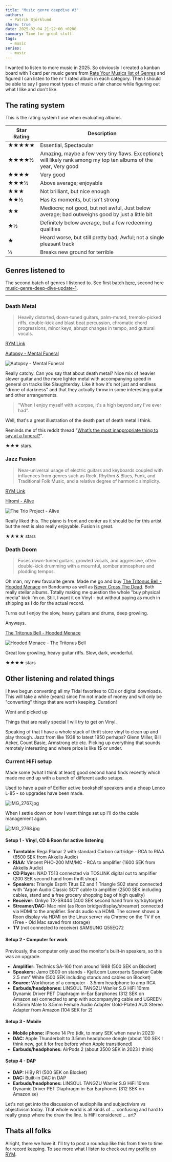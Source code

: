 ```yaml
---
title: "Music genre deepdive #3"
authors:
  - Patrik Björklund
share: true
date: 2025-02-04 21:22:00 +0200
summary: Time for great stuff.
tags:
  - music
series:
  - music
---
```

I wanted to listen to more music in 2025. So obviously I created a kanban board with 1 card per music genre from [Rate Your Musics list of Genres](https://rateyourmusic.com/genres/) and figured I can listen to the nr 1 rated album in each category. Then I should be able to say I gave most types of music a fair chance while figuring out what I like and don't like.
## The rating system
This is the rating system I use when evaluating albums.

| Star Rating | Description                                                                                                        |
| ----------- | ------------------------------------------------------------------------------------------------------------------ |
| ★★★★★       | Essential, Spectacular                                                                                             |
| ★★★★½       | Amazing, maybe a few very tiny flaws. Exceptional; will likely rank among my top ten albums of the year, Very good |
| ★★★★        | Very good                                                                                                          |
| ★★★½        | Above average; enjoyable                                                                                           |
| ★★★         | Not brilliant, but nice enough                                                                                     |
| ★★½         | Has its moments, but isn't strong                                                                                  |
| ★★          | Mediocre; not good, but not awful, Just below average; bad outweighs good by just a little bit                     |
| ★½          | Definitely below average, but a few redeeming qualities                                                            |
| ★           | Heard worse, but still pretty bad; Awful; not a single pleasant track                                              |
| ½           | Breaks new ground for terrible                                                                                     |

## Genres listened to
The second batch of genres I listened to. See first batch [here](music-genre-deep-dive), second here [music-genre-deep-dive-update-1](music-genre-deep-dive-update-1.md).

---
### Death Metal

> Heavily distorted, down-tuned guitars, palm-muted, tremolo-picked riffs, double-kick and blast beat percussion, chromatic chord progressions, minor keys, abrupt changes in tempo, and guttural vocals.

[RYM Link](https://rateyourmusic.com/genre/death-metal/)

[Autopsy - Mental Funeral](https://rateyourmusic.com/release/album/autopsy/mental-funeral/)

<img src="http://e.snmc.io/i/300/w/4ea160740db6b3958732c648055f9aba/5740885" alt="Autopsy - Mental Funeral">

Really catchy. Can you say that about death metal? Nice mix of heavier slower guitar and the more lighter metal with accompanying speed in general on tracks like Slaughterday. Like it how it's not just and endless "drone of darkness" and that they actually throw in some interesting guitar and other arrangements.

> "When I enjoy myself with a corpse, it's a high beyond any I've ever had". 
 
Well, that's a great illustration of the death part of death metal I think.

Reminds me of this reddit thread "[What’s the most inappropriate thing to say at a funeral?](https://www.reddit.com/r/AskReddit/comments/gf7vdg/whats_the_most_inappropriate_thing_to_say_at_a/)".

★★★ stars.

### Jazz Fusion

> Near-universal usage of electric guitars and keyboards coupled with influences from genres such as Rock, Rhythm & Blues, Funk, and Traditional Folk Music, and a relative degree of harmonic simplicity.

[RYM Link](https://rateyourmusic.com/genre/jazz-fusion/)

[Hiromi - Alive](https://rateyourmusic.com/release/album/the-trio-project/alive/) 

 <img src="http://e.snmc.io/i/300/w/fd6faa2d9399589f977f347dedf3f7af/5244930" alt="The Trio Project - Alive">

Really liked this. The piano is front and center as it should be for this artist but the rest is also really enjoyable. Fusion is great.

★★★★ stars

### Death Doom

> Fuses down-tuned guitars, growled vocals, and aggressive, often double-kick drumming with a mournful, somber atmosphere and plodding tempos.

Oh man, my new favourite genre. Made me go and buy [The Tritonus Bell - Hooded Menace](https://rateyourmusic.com/release/album/hooded-menace/the-tritonus-bell/) on Bandcamp as well as [Never Cross The Dead](https://rateyourmusic.com/release/album/hooded-menace/never-cross-the-dead/). Both really stellar albums. Totally making me question the whole "buy physical media" kick I'm on. Still, I want it on Vinyl - but without paying as much in shipping as I do for the actual record.

Turns out I enjoy the slow, heavy guitars and drums, deep growling.

Anyways.

[The Tritonus Bell - Hooded Menace](https://rateyourmusic.com/release/album/hooded-menace/the-tritonus-bell/) 

<img src="http://e.snmc.io/i/300/w/f611a9bd7a33d36f81bb540a7a5e59d9/9280529" alt="Hooded Menace - The Tritonus Bell">

Great low growling, heavy guitar riffs. Slow, dark, wonderful.

★★★★ stars
## Other listening and related things

I have begun converting all my Tidal favorites to CDs or digital downloads. This will take a while (years) since I'm not made of money and will only be "converting" things that are worth keeping. Curation!

Went and picked up 

Things that are really special I will try to get on Vinyl.

Speaking of that I have a whole stack of thrift store vinyl to clean up and play through. Jazz from like 1938 to latest 1950 perhaps? Glenn Miller, Bill Acker, Count Basie, Armstrong etc etc. Picking up everything that sounds remotely interesting and where price is like 1$ or under.

### Current HiFi setup
Made some (what I think at least) good second hand finds recently which made me end up with a bunch of different audio setups.

Used to have a pair of Edifier active bookshelf speakers and a cheap Lenco L-85 - so upgrades have been made.

![IMG_2767.jpg](IMG_2767.jpg)

When I settle down on how I want things set up I'll do the cable management again.

![IMG_2768.jpg](IMG_2768.jpg)

#### Setup 1 - Vinyl, CD & Roon for active listening
- **Turntable:** Rega Planar 2 with standard Carbon cartridge - RCA to RIAA (6500 SEK from Akkelis Audio)
- **RIAA:** Vincent PHO-200 MM/MC - RCA to amplifier (1600 SEK from Akkelis Audio)
- **CD Player:** NAD T513 connected via TOSLINK digital out to amplifier (200 SEK second hand from thrift shop)
- **Speakers:** Triangle Esprit Titus EZ and 1 Triangle S02 stand connected with "Argon Audio Classic SC1" cable to amplifier (2500 SEK including cables, stand and a free grocery shopping bag of high quality)
- **Receiver:** Onkyo TX-SR444 (400 SEK second hand from kyrkbytorget)
- **Streamer/DAC:** Mac mini (as Roon bridge/display/streamer) connected via HDMI to the amplifier. Sends audio via HDMI. The screen shows a Roon display via HDMI on the Linux server via Chrome on the TV if on. (Free - Old Mac saved from storage)
- **TV** (not connected to receiver) SAMSUNG Q55EQ72

#### Setup 2 - Computer for work
Previously, the computer only used the monitor's built-in speakers, so this was an upgrade.

- **Amplifier:** Technics SA-160 from around 1988 (500 SEK on Blocket)
- **Speakers:** Jamo E800 on stands - Kjell.com Luxorparts Speaker Cable 2.5 mm² White (500 SEK including stands and cables on Blocket)
- **Source:** Workhorse of a computer - 3.5mm headphone to amp RCA
- **Earbuds/headphones:** LINSOUL TANGZU Wan’er S.G HiFi 10mm Dynamic Driver PET Diaphragm in-Ear Earphones (312 SEK on Amazon.se) connected to amp with accompanying cable and UGREEN 6.35mm Male to 3.5mm Female Audio Adapter Gold-Plated AUX Stereo Adapter from Amazon (104 SEK for 2)

#### Setup 3 - Mobile
- **Mobile phone:** iPhone 14 Pro (idk, to many SEK when new in 2023)
- **DAC:** Apple Thunderbolt to 3.5mm headphone dongle (about 100 SEK I think new, got it for free before when Apple transitioned)
- **Earbuds/headphones:** AirPods 2 (about 3500 SEK in 2023 I think)

#### Setup 4 - DAP
- **DAP:** HiBy R1 (500 SEK on Blocket)
- **DAC:** Built-in DAC in DAP
- **Earbuds/headphones:** LINSOUL TANGZU Wan’er S.G HiFi 10mm Dynamic Driver PET Diaphragm in-Ear Earphones (312 SEK on Amazon.se)

Let's not get into the discussion of audiophilia and subjectivism vs objectivism today. That whole world is all kinds of ... confusing and hard to really grasp where the draw the line. Is HiFi considered ... art?

## Thats all folks

Alright, there we have it. I'll try to post a roundup like this from time to time for record keeping. To see more what I listen to check out my [profile on RYM](https://rateyourmusic.com/~pbjorklund).